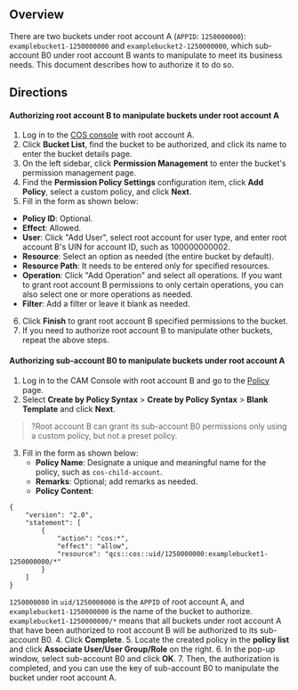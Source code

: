 ## Overview

There are two buckets under root account A (`APPID`: `1250000000`): `examplebucket1-1250000000` and `examplebucket2-1250000000`, which sub-account B0 under root account B wants to manipulate to meet its business needs. This document describes how to authorize it to do so.


## Directions
#### Authorizing root account B to manipulate buckets under root account A

1. Log in to the [COS console](https://console.cloud.tencent.com/cos5) with root account A.
2. Click **Bucket List**, find the bucket to be authorized, and click its name to enter the bucket details page.
3. On the left sidebar, click **Permission Management** to enter the bucket's permission management page.
4. Find the **Permission Policy Settings** configuration item, click **Add Policy**, select a custom policy, and click **Next**.
5. Fill in the form as shown below:
  - **Policy ID**: Optional.
  - **Effect**: Allowed.
  - **User**: Click "Add User", select root account for user type, and enter root account B's UIN for account ID, such as 100000000002.
  - **Resource**: Select an option as needed (the entire bucket by default).
  - **Resource Path**: It needs to be entered only for specified resources.
  - **Operation**: Click "Add Operation" and select all operations. If you want to grant root account B permissions to only certain operations, you can also select one or more operations as needed.
  - **Filter**: Add a filter or leave it blank as needed.
6. Click **Finish** to grant root account B specified permissions to the bucket.
7. If you need to authorize root account B to manipulate other buckets, repeat the above steps.

#### Authorizing sub-account B0 to manipulate buckets under root account A

1. Log in to the CAM Console with root account B and go to the [Policy](https://console.cloud.tencent.com/cam/policy) page.
2. Select **Create by Policy Syntax** > **Create by Policy Syntax** > **Blank Template** and click **Next**.
>?Root account B can grant its sub-account B0 permissions only using a custom policy, but not a preset policy.
3. Fill in the form as shown below:
	- **Policy Name**: Designate a unique and meaningful name for the policy, such as `cos-child-account`.
	- **Remarks**: Optional; add remarks as needed.
	- **Policy Content**:
```shell
{
    "version": "2.0",
    "statement": [
        {
            "action": "cos:*",
            "effect": "allow",
            "resource": "qcs::cos::uid/1250000000:examplebucket1-1250000000/*"
        }
    ]
}
```
`1250000000` in `uid/1250000000` is the `APPID` of root account A, and `examplebucket1-1250000000` is the name of the bucket to authorize. `examplebucket1-1250000000/*` means that all buckets under root account A that have been authorized to root account B will be authorized to its sub-account B0.
4. Click **Complete**.
5. Locate the created policy in the **policy list** and click **Associate User/User Group/Role** on the right.
6. In the pop-up window, select sub-account B0 and click **OK**.
7. Then, the authorization is completed, and you can use the key of sub-account B0 to manipulate the bucket under root account A.
